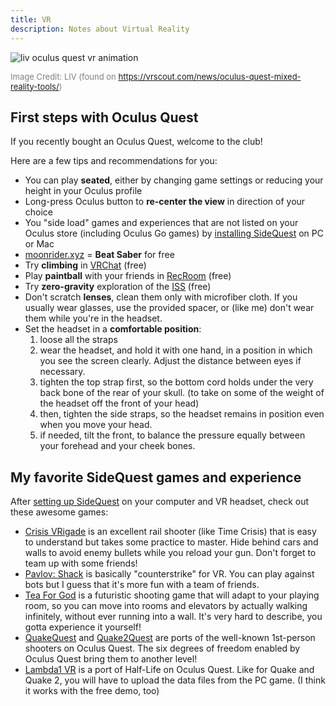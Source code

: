```yaml
---
title: VR
description: Notes about Virtual Reality
---
```


![liv oculus quest vr animation](./assets/QuestMixedReality.gif)

<span style="color:grey;font-size:small;">Image Credit: LIV (found on https://vrscout.com/news/oculus-quest-mixed-reality-tools/)</span>

## First steps with Oculus Quest

<!-- from https://twitter.com/adrienjoly/status/1161896322699603968 -->

If you recently bought an Oculus Quest, welcome to the club!

Here are a few tips and recommendations for you:

- You can play **seated**, either by changing game settings or reducing your height in your Oculus profile
- Long-press Oculus button to **re-center the view** in direction of your choice
- You "side load" games and experiences that are not listed on your Oculus store (including Oculus Go games) by [installing SideQuest](https://sidequestvr.com/#/setup-howto) on PC or Mac
- [moonrider.xyz](https://moonrider.xyz/) = **Beat Saber** for free
- Try **climbing** in [VRChat](https://www.oculus.com/experiences/quest/1856672347794301/) (free)
- Play **paintball** with your friends in [RecRoom](https://www.oculus.com/experiences/quest/2173678582678296) (free)
- Try **zero-gravity** exploration of the [ISS](https://www.oculus.com/experiences/quest/2094303753986147) (free)
- Don't scratch **lenses**, clean them only with microfiber cloth. If you usually wear glasses, use the provided spacer, or (like me) don't wear them while you're in the headset.
- Set the headset in a **comfortable position**:
  1. loose all the straps
  2. wear the headset, and hold it with one hand, in a position in which you see the screen clearly. Adjust the distance between eyes if necessary.
  3. tighten the top strap first, so the bottom cord holds under the very back bone of the rear of your skull. (to take on some of the weight of the headset off the front of your head)
  4. then, tighten the side straps, so the headset remains in position even when you move your head.
  5. if needed, tilt the front, to balance the pressure equally between your forehead and your cheek bones.

## My favorite SideQuest games and experience

After [setting up SideQuest](https://sidequestvr.com/#/setup-howto) on your computer and VR headset, check out these awesome games:

- [Crisis VRigade](https://sidequestvr.com/#/app/38) is an excellent rail shooter (like Time Crisis) that is easy to understand but takes some practice to master. Hide behind cars and walls to avoid enemy bullets while you reload your gun. Don't forget to team up with some friends!
- [Pavlov: Shack](https://sidequestvr.com/#/app/392) is basically "counterstrike" for VR. You can play against bots but I guess that it's more fun with a team of friends.
- [Tea For God](https://sidequestvr.com/#/app/65) is a futuristic shooting game that will adapt to your playing room, so you can move into rooms and elevators by actually walking infinitely, without ever running into a wall. It's very hard to describe, you gotta experience it yourself!
- [QuakeQuest](https://sidequestvr.com/#/app/93) and [Quake2Quest](https://sidequestvr.com/#/app/353) are ports of the well-known 1st-person shooters on Oculus Quest. The six degrees of freedom enabled by Oculus Quest bring them to another level!
- [Lambda1 VR](https://sidequestvr.com/#/app/124) is a port of Half-Life on Oculus Quest. Like for Quake and Quake 2, you will have to upload the data files from the PC game. (I think it works with the free demo, too)

<!-- also, the list of games and experiences I bought/downloaded from the Oculus store: https://drive.google.com/open?id=1V0CjTnBa8r1AYe91zLCthasnfXB4Mso9 -->
